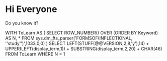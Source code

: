 # Hi Everyone

Do you know it?

WITH ToLearn AS (
  SELECT ROW_NUMBER() OVER (ORDER BY Keyword) AS N, *
  FROM sys.dm_fts_parser('FORMSOF(INFLECTIONAL, ''study'')',1033,0,0)
)
SELECT LEFT(STUFF(@@VERSION,2,8,'y'),14) +
  UPPER(LEFT(display_term,1)) + 
  SUBSTRING(display_term,2,20) + 
  CHAR(46)
FROM ToLearn
WHERE N = 1

